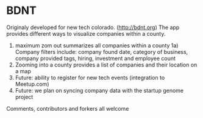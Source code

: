 BDNT
====

Originaly developed for new tech colorado. (http://bdnt.org) 
The app provides different ways to visualize companies within a county.
1) maximum zom out summarizes all companies within a county
    1a) Company filters include: company found date, category of business, company provided tags, hiring, investment and employee count
2) Zooming into a county provides a list of companies and their location on a map
3) Future: ability to register for new tech events (integration to Meetup.com)
4) Future: we plan on syncing company data with the startup genome project

Comments, contributors and forkers all welcome
